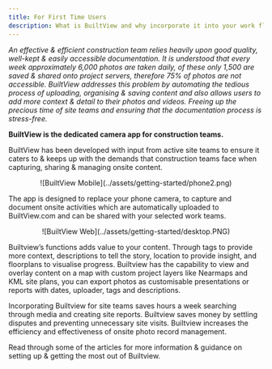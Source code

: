 ```yaml
---
title: For First Time Users
description: What is BuiltView and why incorporate it into your work flow?
---
```


_An effective & efficient construction team relies heavily upon good quality, well-kept & easily accessible documentation. It is understood that every week approximately 6,000 photos are taken daily, of these only 1,500 are saved & shared onto project servers, therefore 75% of photos are not accessible. BuiltView addresses this problem by automating the tedious process of uploading, organising & saving content and also allows users to add more context & detail to their photos and videos. Freeing up the precious time of site teams and ensuring that the documentation process is stress-free._

**BuiltView is the dedicated camera app for construction teams.**

BuiltView has been developed with input from active site teams to ensure it caters to & keeps up with the demands that construction teams face when capturing, sharing & managing onsite content. 

<center>
![BuiltView Mobile](../assets/getting-started/phone2.png)
</center>

The app is designed to replace your phone camera, to capture and document onsite activities which are automatically uploaded to BuiltView.com and can be shared with your selected work teams.

<center>
![BuiltView Web](../assets/getting-started/desktop.PNG)
</center>

Builtview’s functions adds value to your content. Through tags to provide more context, descriptions to tell the story, location to provide insight, and floorplans to visualise progress. Builtview has the capability to view and overlay content on a map with custom project layers like Nearmaps and KML site plans, you can export photos as customisable presentations or reports with dates, uploader, tags and descriptions. 

Incorporating Builtview for site teams saves hours a week searching through media and creating site reports. Builtview saves money by settling disputes and preventing unnecessary site visits. Builtview increases the efficiency and effectiveness of onsite photo record management.

Read through some of the articles for more information & guidance on setting up & getting the most out of Builtview.
